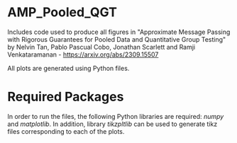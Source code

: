 # AMP_Pooled_QGT
Includes code used to produce all figures in "Approximate Message Passing with Rigorous Guarantees for Pooled Data and Quantitative Group Testing" by Nelvin Tan, Pablo Pascual Cobo, Jonathan Scarlett and Ramji Venkataramanan - https://arxiv.org/abs/2309.15507

All plots are generated using Python files.


# Required Packages
In order to run the files, the following Python libraries are required: _numpy_ and _matplotlib_. In addition, library _tikzpltlib_ can be used to generate tikz files corresponding to each of the plots.
